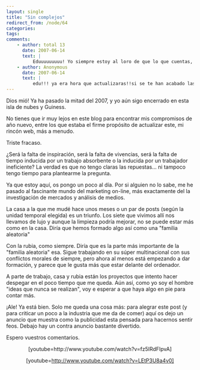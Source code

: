 ```yaml
---
layout: single
title: "Sin complejos"
redirect_from: /node/64
categories:
tags: 
comments: 
    - author: total 13
      date: 2007-06-14
      text: |
          Eduuuuuuuuu! Yo siempre estoy al loro de que lo que cuentas, es lo bueno del rss, en cuanto actualizas me entero al instante), y me alegro de que todo te vaya bien. Por cierto, ya me gustaría estar en tu pellejo tronco, el día 26 os visitan los Aerosmith, que han decido que España no les interesa. Te diría que fueras para que me lo contaras, pero está todo agotado, (lo que a su vez invalida una posible visita sorpresa jaja)Que siga yendo todo guay, Un abrazo!  
    - author: Anonymous
      date: 2007-06-14
      text: |
          edu!!! ya era hora que actualizaras!!si se te han acabado las ideas te doy permiso para plagiarme ;) que se le va hacer si yo me quede con los genes de la creatividad, alegri y desparpajo!...aunque todavia no he visto ningún post dedicado a tu mejor hermana....ejem, ejem....he estado reflexionando sobre los videos.....y más que preocuparme como la publicidad nos manipula y hasta que punto somos nosotros de borregos para tragarnoslo todo con patatas.....me ha entrado una duda existencial y que no me deja dormir: edu, hasta que punto te identificas con el tipo del segundo video?!?!?! no,no, no con lo que me gusta a mi que mis amigas me digan lo buenorros que están mis hermanos!!!un beso piltrafilla!!!  
---
```

<span style="" lang="ES">Dios mió! Ya ha pasado la mitad del 2007, y yo aún sigo encerrado en esta isla de nubes y Guiness.  

No tienes que ir muy lejos en este blog para encontrar mis compromisos de año nuevo, entre los que estaba el firme propósito de actualizar este, mi rincón web, más a menudo.  

Triste fracaso.  

¿Será la falta de inspiración, será la falta de vivencias, será la falta de tiempo inducida por un trabajo absorbente o la inducida por un trabajador ineficiente? La verdad es que no tengo claras las repuestas... ni tampoco tengo tiempo para plantearme la pregunta.  

Ya que estoy aquí, os pongo un poco al día. Por si alguien no lo sabe, me he pasado al fascinante mundo del marketing on-line, más exactamente del la investigación de mercados y análisis de medios.  

La casa a la que me mudé hace unos meses o un par de posts (según la unidad temporal elegida) es un triunfo. Los siete que vivimos allí nos llevamos de lujo y aunque la limpieza podría mejorar, no se puede estar más como en la casa. Diría que hemos formado algo así como una "familia aleatoria"  

Con la rubia, como siempre. Diría que es la parte más importante de la "familia aleatoria" esa. Sigue trabajando en su súper multinacional con sus conflictos morales de siempre, pero ahora al menos está empezando a dar formación, y parece que le gusta más que estar delante del ordenador.  

A parte de trabajo, casa y rubia están los proyectos que intento hacer despegar en el poco tiempo que me queda. Aún así, como yo soy el hombre "ideas que nunca se realizan", voy e esperar a que haya algo en pie para contar más.  

¡Ale! Ya está bien. Solo me queda una cosa más: para alegrar este post (y para criticar un poco a la industria que me da de comer) aquí os dejo un anuncio que muestra como la publicidad esta pensada para hacernos sentir feos. Debajo hay un contra anuncio bastante divertido.  

Espero vuestros comentarios.</span>

<div align="center">  
[youtube=http://www.youtube.com/watch?v=fz5IRdFIpvA]  

[youtube=http://www.youtube.com/watch?v=LEtP3U8a4v0]</div>

